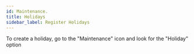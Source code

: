 ```yaml
---
id: Maintenance.  
title: Holidays
sidebar_label: Register Holidays
---
```


To create a holiday, go to the "Maintenance" icon and look for the "Holiday" option

<figure>
  
